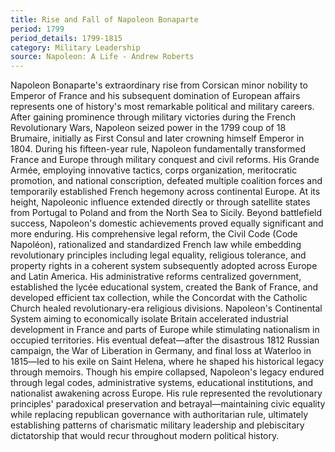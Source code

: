 ```yaml
---
title: Rise and Fall of Napoleon Bonaparte
period: 1799
period_details: 1799-1815
category: Military Leadership
source: Napoleon: A Life - Andrew Roberts
---
```

Napoleon Bonaparte's extraordinary rise from Corsican minor nobility to Emperor of France and his subsequent domination of European affairs represents one of history's most remarkable political and military careers. After gaining prominence through military victories during the French Revolutionary Wars, Napoleon seized power in the 1799 coup of 18 Brumaire, initially as First Consul and later crowning himself Emperor in 1804. During his fifteen-year rule, Napoleon fundamentally transformed France and Europe through military conquest and civil reforms. His Grande Armée, employing innovative tactics, corps organization, meritocratic promotion, and national conscription, defeated multiple coalition forces and temporarily established French hegemony across continental Europe. At its height, Napoleonic influence extended directly or through satellite states from Portugal to Poland and from the North Sea to Sicily. Beyond battlefield success, Napoleon's domestic achievements proved equally significant and more enduring. His comprehensive legal reform, the Civil Code (Code Napoléon), rationalized and standardized French law while embedding revolutionary principles including legal equality, religious tolerance, and property rights in a coherent system subsequently adopted across Europe and Latin America. His administrative reforms centralized government, established the lycée educational system, created the Bank of France, and developed efficient tax collection, while the Concordat with the Catholic Church healed revolutionary-era religious divisions. Napoleon's Continental System aiming to economically isolate Britain accelerated industrial development in France and parts of Europe while stimulating nationalism in occupied territories. His eventual defeat—after the disastrous 1812 Russian campaign, the War of Liberation in Germany, and final loss at Waterloo in 1815—led to his exile on Saint Helena, where he shaped his historical legacy through memoirs. Though his empire collapsed, Napoleon's legacy endured through legal codes, administrative systems, educational institutions, and nationalist awakening across Europe. His rule represented the revolutionary principles' paradoxical preservation and betrayal—maintaining civic equality while replacing republican governance with authoritarian rule, ultimately establishing patterns of charismatic military leadership and plebiscitary dictatorship that would recur throughout modern political history. 